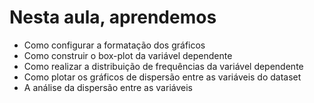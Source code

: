 # Nesta aula, aprendemos

- Como configurar a formatação dos gráficos
- Como construir o box-plot da variável dependente
- Como realizar a distribuição de frequências da variável dependente
- Como plotar os gráficos de dispersão entre as variáveis do dataset
- A análise da dispersão entre as variáveis
